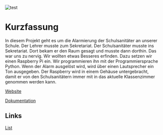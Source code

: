 ![test](https://www.jugend-forscht-bw.de/wp-content/themes/jufo/images/logo-nordschwarzwald.png)

# Kurzfassung
In diesem Projekt geht es um die Alarmierung der Schulsanitäter an unserer Schule. Der Lehrer musste zum Sekretariat. Der Schulsanitäter musste ins Sekretariat. Dort bekam er den Raum gesagt und musste dann dorthin. Das war uns zu nervig. Wir wollten etwas Besseres erfinden. Dazu setzen wir einen Raspberry Pi ein. Wir programmieren ihn mit der Programmiersprache Python. Wenn der Alarm ausgelöst wird, wird über einen Lautsprecher ein Ton ausgegeben. Der Raspberry wird in einem Gehäuse untergebracht, damit er von den Schulsanitätern immer mit in das aktuelle Klassenzimmer genommen werden kann.

[Website](https://schulsani.github.io)

[Dokumentation](https://schulsani.github.io/docs)
## Links

[List](https://schulsani.github.io/l)
